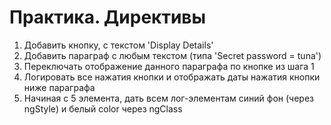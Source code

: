 # Практика. Директивы

1. Добавить кнопку, с текстом 'Display Details'
2. Добавить параграф с любым текстом (типа 'Secret password = tuna')
3. Переключать отображение данного параграфа по кнопке из шага 1
4. Логировать все нажатия кнопки и отображать даты нажатия кнопки ниже параграфа
5. Начиная с 5 элемента, дать всем лог-элементам синий фон (через ngStyle) и белый color через ngClass
